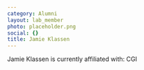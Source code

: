 ```yaml
---
category: Alumni
layout: lab_member
photo: placeholder.png
social: {}
title: Jamie Klassen
---
```


Jamie Klassen is currently affiliated with: CGI